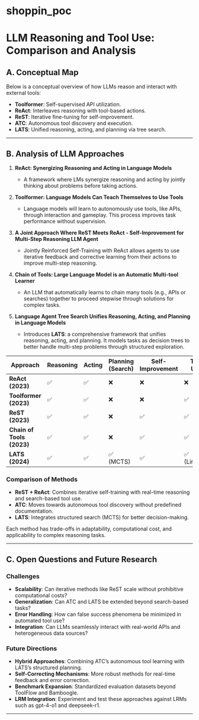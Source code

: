# shoppin_poc

# LLM Reasoning and Tool Use: Comparison and Analysis

## **A. Conceptual Map**
Below is a conceptual overview of how LLMs reason and interact with external tools:

- **Toolformer**: Self-supervised API utilization.
- **ReAct**: Interleaves reasoning with tool-based actions.
- **ReST**: Iterative fine-tuning for self-improvement.
- **ATC**: Autonomous tool discovery and execution.
- **LATS**: Unified reasoning, acting, and planning via tree search.



---

## **B. Analysis of LLM Approaches**


1. **ReAct: Synergizing Reasoning and Acting in Language Models**
   - A framework where LMs synergize reasoning and acting by jointly thinking about problems before taking actions.

2. **Toolformer: Language Models Can Teach Themselves to Use Tools**
   - Language models will learn to autonomously use tools, like APIs, through interaction and gameplay. This process improves task performance without supervision.

3. **A Joint Approach Where ReST Meets ReAct - Self-Improvement for Multi-Step Reasoning LLM Agent**
   - Jointly Reinforced Self-Training with ReAct allows agents to use iterative feedback and corrective learning from their actions to improve multi-step reasoning.

4. **Chain of Tools: Large Language Model is an Automatic Multi-tool Learner**
   - An LLM that automatically learns to chain many tools (e.g., APIs or searches) together to proceed stepwise through solutions for complex tasks.

5. **Language Agent Tree Search Unifies Reasoning, Acting, and Planning in Language Models**
   - Introduces **LATS**: a comprehensive framework that unifies reasoning, acting, and planning. It models tasks as decision trees to better handle multi-step problems through structured exploration.



| Approach           | Reasoning | Acting | Planning (Search) | Self-Improvement | Tool Use       | External Feedback |
|--------------------|-----------|--------|-------------------|------------------|---------------|------------------|
| **ReAct (2023)**  | ✅        | ✅     | ❌               | ❌               | ❌            | ✅               |
| **Toolformer (2023)** | ✅    | ✅     | ❌               | ❌               | ✅            | ✅               |
| **ReST (2023)**   | ✅        | ✅     | ❌               | ✅               | ✅            | ✅               |
| **Chain of Tools (2023)** | ✅  | ✅     | ❌               | ✅               | ✅            | ✅               |
| **LATS (2024)**   | ✅        | ✅     | ✅ (MCTS)        | ✅               | ✅ (Limited)  | ✅               |


### **Comparison of Methods**
- **ReST + ReAct**: Combines iterative self-training with real-time reasoning and search-based tool use.
- **ATC**: Moves towards autonomous tool discovery without predefined documentation.
- **LATS**: Integrates structured search (MCTS) for better decision-making.

Each method has trade-offs in adaptability, computational cost, and applicability to complex reasoning tasks.

---

## **C. Open Questions and Future Research**
### **Challenges**
- **Scalability**: Can iterative methods like ReST scale without prohibitive computational costs?
- **Generalization**: Can ATC and LATS be extended beyond search-based tasks?
- **Error Handling**: How can false success phenomena be minimized in automated tool use?
- **Integration**: Can LLMs seamlessly interact with real-world APIs and heterogeneous data sources?

### **Future Directions**
- **Hybrid Approaches**: Combining ATC’s autonomous tool learning with LATS’s structured planning.
- **Self-Correcting Mechanisms**: More robust methods for real-time feedback and error correction.
- **Benchmark Expansion**: Standardized evaluation datasets beyond ToolFlow and Bamboogle.
- **LRM Integration**: Experiment and test these approaches against LRMs such as gpt-4-o1 and deepseek-r1.

---
